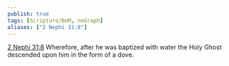 ```yaml
---
publish: true
tags: [Scripture/BoM, noGraph]
aliases: ["2 Nephi 31:8"]
---
```

[2 Nephi 31:8](https://churchofjesuschrist.org/study/scriptures/bofm/2-ne/31?lang=eng&id=p8#p8) Wherefore, after he was baptized with water the Holy Ghost descended upon him in the form of a dove.
